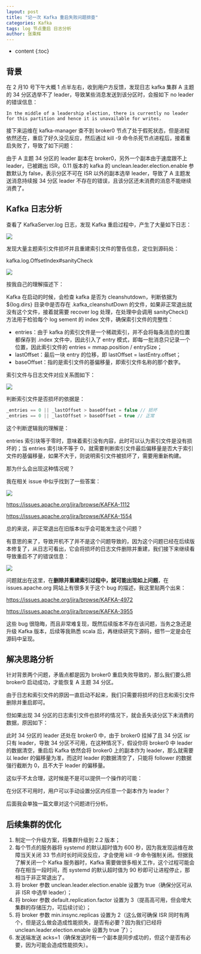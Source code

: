 ```yaml
---
layout: post
title: "记一次 Kafka 重启失败问题排查"
categories: Kafka
tags: log 节点重启 日志分析
author: 张乘辉
---
```


* content
{:toc}


## 背景

在 2 月10 号下午大概 1 点半左右，收到用户方反馈，发现日志 kafka 集群 A 主题 的 34 分区选举不了 leader，导致某些消息发送到该分区时，会报如下 no leader 的错误信息：

```
In the middle of a leadership election, there is currently no leader for this partition and hence it is unavailable for writes.
```

接下来运维在 kafka-manager 查不到 broker0 节点了处于假死状态，但是进程依然还在，重启了好久没见反应，然后通过 kill -9 命令杀死节点进程后，接着重启失败了，导致了如下问题：

由于 A 主题 34 分区的 leader 副本在 broker0，另外一个副本由于速度跟不上 leader，已被踢出 ISR，0.11 版本的 kafka 的 unclean.leader.election.enable 参数默认为 false，表示分区不可在 ISR 以外的副本选举 leader，导致了 A 主题发送消息持续报 34 分区 leader 不存在的错误，且该分区还未消费的消息不能继续消费了。



## Kafka 日志分析

查看了 KafkaServer.log 日志，发现 Kafka 重启过程中，产生了大量如下日志：

![](https://gitee.com/objcoding/md-picture/raw/master/img/20200312212507.png)

发现大量主题索引文件损坏并且重建索引文件的警告信息，定位到源码处：

kafka.log.OffsetIndex#sanityCheck

![](https://gitee.com/objcoding/md-picture/raw/master/img/20200311204129.png)

按我自己的理解描述下：

Kafka 在启动的时候，会检查 kafka 是否为 cleanshutdown，判断依据为 ${log.dirs} 目录中是否存在 .kafka_cleanshutDown 的文件，如果非正常退出就没有这个文件，接着就需要 recover log 处理，在处理中会调用 sanityCheck() 方法用于检验每个 log sement 的 index 文件，确保索引文件的完整性：

- entries：由于 kafka 的索引文件是一个稀疏索引，并不会将每条消息的位置都保存到 .index 文件中，因此引入了 entry 模式，即每一批消息只记录一个位置，因此索引文件的 entries = mmap.position / entrySize；
- lastOffset：最后一块 entry 的位移，即 lastOffset = lastEntry.offset；
- baseOffset：指的是索引文件的基偏移量，即索引文件名称的那个数字。

索引文件与日志文件对应关系图如下：

![](https://gitee.com/objcoding/md-picture/raw/master/img/20200311195627.png)

判断索引文件是否损坏的依据是：

```scala
_entries == 0 || _lastOffset > baseOffset = false // 损坏
_entries == 0 || _lastOffset > baseOffset = true // 正常
```

这个判断逻辑我的理解是：

entries 索引块等于零时，意味着索引没有内容，此时可以认为索引文件是没有损坏的；当 entries 索引块不等于 0，就需要判断索引文件最后偏移量是否大于索引文件的基偏移量，如果不大于，则说明索引文件被损坏了，需要用重新构建。

那为什么会出现这种情况呢？

我在相关 issue 中似乎找到了一些答案：

![](https://gitee.com/objcoding/md-picture/raw/master/img/20200314231948.png)

https://issues.apache.org/jira/browse/KAFKA-1112

https://issues.apache.org/jira/browse/KAFKA-1554

总的来说，非正常退出在旧版本似乎会可能发生这个问题？

有意思的来了，导致开机不了并不是这个问题导致的，因为这个问题已经在后续版本修复了，从日志可看出，它会将损坏的日志文件删除并重建，我们接下来继续看导致重启不了的错误信息：

![](https://gitee.com/objcoding/md-picture/raw/master/img/20200312212611.png)

问题就出在这里，在**删除并重建索引过程中，就可能出现如上问题**，在 issues.apache.org 网站上有很多关于这个 bug 的描述，我这里贴两个出来：

https://issues.apache.org/jira/browse/KAFKA-4972

https://issues.apache.org/jira/browse/KAFKA-3955

这些 bug 很隐晦，而且非常难复现，既然后续版本不存在该问题，当务之急还是升级 Kafka 版本，后续等我熟悉 scala 后，再继续研究下源码，细节一定是会在源码中呈现。



## 解决思路分析

针对背景两个问题，矛盾点都是因为 broker0 重启失败导致的，那么我们要么把 broker0 启动成功，才能恢复 A 主题 34 分区。

由于日志和索引文件的原因一直启动不起来，我们只需要将损坏的日志和索引文件删除并重启即可。

但如果出现 34 分区的日志索引文件也损坏的情况下，就会丢失该分区下未消费的数据，原因如下：

此时 34 分区的 leader 还处在 broker0 中，由于 broker0 挂掉了且 34 分区 isr 只有 leader，导致 34 分区不可用，在这种情况下，假设你将 broker0 中 leader 的数据清空，重启后 Kafka 依然会将 broker0 上的副本作为 leader，那么就需要以 leader 的偏移量为准，而这时 leader 的数据清空了，只能将 follower 的数据强行截断为 0，且不大于 leader 的偏移量。

这似乎不太合理，这时候是不是可以提供一个操作的可能：

在分区不可用时，用户可以手动设置分区内任意一个副本作为 leader？

后面我会单独一篇文章对这个问题进行分析。



## 后续集群的优化

1. 制定一个升级方案，将集群升级到 2.2 版本；
2. 每个节点的服务器将 systemd 的默认超时值为 600 秒，因为我发现运维在故障当天关闭 33 节点时长时间没反应，才会使用 kill -9 命令强制关闭。但据我了解关闭一个 Kafka 服务器时，Kafka 需要做很多相关工作，这个过程可能会存在相当一段时间，而 systemd 的默认超时值为 90 秒即可让进程停止，那相当于非正常退出了。
3. 将 broker 参数 unclean.leader.election.enable 设置为 true（确保分区可从非 ISR 中选举 leader）；
4. 将 broker 参数 default.replication.factor 设置为 3（提高高可用，但会增大集群的存储压力，可后续讨论）；
5. 将 broker 参数 min.insync.replicas 设置为 2（这么做可确保 ISR 同时有两个，但是这么做会造成性能损失，是否有必要？因为我们已经将 unclean.leader.election.enable 设置为 true 了）；
6. 发送端发送 acks=1（确保发送时有一个副本是同步成功的，但这个是否有必要，因为可能会造成性能损失）。



